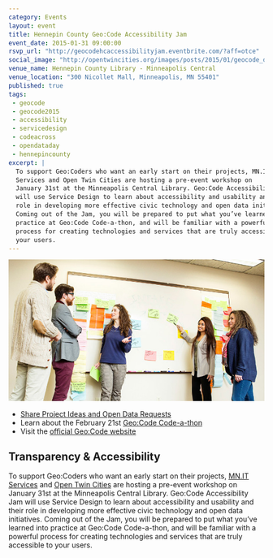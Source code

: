```yaml
---
category: Events
layout: event
title: Hennepin County Geo:Code Accessibility Jam 
event_date: 2015-01-31 09:00:00
rsvp_url: "http://geocodehcaccessibilityjam.eventbrite.com/?aff=otce"
social_image: "http://opentwincities.org/images/posts/2015/01/geocode_designing.jpg"
venue_name: Hennepin County Library - Minneapolis Central 
venue_location: "300 Nicollet Mall, Minneapolis, MN 55401"
published: true 
tags:
 - geocode
 - geocode2015
 - accessibility
 - servicedesign
 - codeacross
 - opendataday
 - hennepincounty
excerpt: |
  To support Geo:Coders who want an early start on their projects, MN.IT 
  Services and Open Twin Cities are hosting a pre-event workshop on 
  January 31st at the Minneapolis Central Library. Geo:Code Accessibility Jam 
  will use Service Design to learn about accessibility and usability and their
  role in developing more effective civic technology and open data initiatives.
  Coming out of the Jam, you will be prepared to put what you’ve learned into
  practice at Geo:Code Code-a-thon, and will be familiar with a powerful 
  process for creating technologies and services that are truly accessible to 
  your users.
---
```


![Geo:Code Design](/images/posts/2015/01/geocode_designing_598px.jpg)

- [Share Project Ideas and Open Data Requests](http://geocodehc.ideascale.com/)
- Learn about the February 21st [Geo:Code Code-a-thon](/events/2015/01/16/geocode-codeathon/)
- Visit the [official Geo:Code website](http://www.hennepin.us/geocode)

## Transparency & Accessibility

To support Geo:Coders who want an early start on their projects, 
[MN.IT Services](http://mn.gov/mnit/) and [Open Twin Cities](/) are hosting a 
pre-event workshop on January 31st at the Minneapolis Central Library. 
Geo:Code Accessibility Jam will use Service Design to learn about accessibility
and usability and their role in developing more effective civic technology and 
open data initiatives. Coming out of the Jam, you will be prepared to put what 
you’ve learned into practice at Geo:Code Code-a-thon, and will be familiar with
a powerful process for creating technologies and services that are truly 
accessible to your users.
